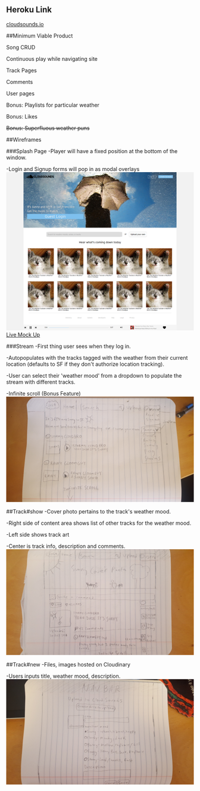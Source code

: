 ## Heroku Link

[cloudsounds.io](http://cloudsounds.io)

##Minimum Viable Product

Song CRUD

Continuous play while navigating site

Track Pages

Comments

User pages

Bonus: Playlists for particular weather

Bonus: Likes

~~Bonus: Superfluous weather puns~~

##Wireframes

###Splash Page
-Player will have a fixed position at the bottom of the window.

-Login and Signup forms will pop in as modal overlays
![Splash Page](./wireframes/splash.png)
[Live Mock Up](http://cloudsounds.io)

###Stream
-First thing user sees when they log in.

-Autopopulates with the tracks tagged with the weather from their current location (defaults to SF if they don't authorize location tracking).

-User can select their 'weather mood' from a dropdown to populate the stream with different tracks.

-Infinite scroll (Bonus Feature)
![Stream](./wireframes/stream.jpg)


##Track#show
-Cover photo pertains to the track's weather mood.

-Right side of content area shows list of other tracks for the weather mood.

-Left side shows track art

-Center is track info, description and comments.
![Track#show](./wireframes/track-show.jpg)

##Track#new
-Files, images hosted on Cloudinary

-Users inputs title, weather mood, description.
![Track#new](./wireframes/new-track.jpg)
